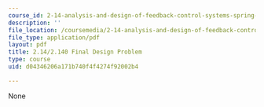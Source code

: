 ```yaml
---
course_id: 2-14-analysis-and-design-of-feedback-control-systems-spring-2014
description: ''
file_location: /coursemedia/2-14-analysis-and-design-of-feedback-control-systems-spring-2014/d04346206a171b740f4f4274f92002b4_MIT2_14S14_Fin_Desgn_Prob.pdf
file_type: application/pdf
layout: pdf
title: 2.14/2.140 Final Design Problem
type: course
uid: d04346206a171b740f4f4274f92002b4

---
```

None